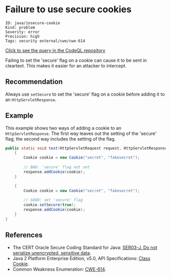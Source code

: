 # Failure to use secure cookies

```
ID: java/insecure-cookie
Kind: problem
Severity: error
Precision: high
Tags: security external/cwe/cwe-614

```
[Click to see the query in the CodeQL repository](https://github.com/github/codeql/tree/main/java/ql/src/Security/CWE/CWE-614/InsecureCookie.ql)

Failing to set the 'secure' flag on a cookie can cause it to be sent in cleartext. This makes it easier for an attacker to intercept.


## Recommendation
Always use `setSecure` to set the 'secure' flag on a cookie before adding it to an `HttpServletResponse`.


## Example
This example shows two ways of adding a cookie to an `HttpServletResponse`. The first way leaves out the setting of the 'secure' flag; the second way includes the setting of the flag.


```java
public static void test(HttpServletRequest request, HttpServletResponse response) {
	{
		Cookie cookie = new Cookie("secret", "fakesecret");
		
		// BAD: 'secure' flag not set
		response.addCookie(cookie);
	}

	{
		Cookie cookie = new Cookie("secret", "fakesecret");
		
		// GOOD: set 'secure' flag
		cookie.setSecure(true);
		response.addCookie(cookie);
	}
}
```

## References
* The CERT Oracle Secure Coding Standard for Java: [SER03-J. Do not serialize unencrypted, sensitive data](https://www.securecoding.cert.org/confluence/display/java/SER03-J.+Do+not+serialize+unencrypted+sensitive+data).
* Java 2 Platform Enterprise Edition, v5.0, API Specifications: [Class Cookie](http://docs.oracle.com/javaee/5/api/javax/servlet/http/Cookie.html).
* Common Weakness Enumeration: [CWE-614](https://cwe.mitre.org/data/definitions/614.html).